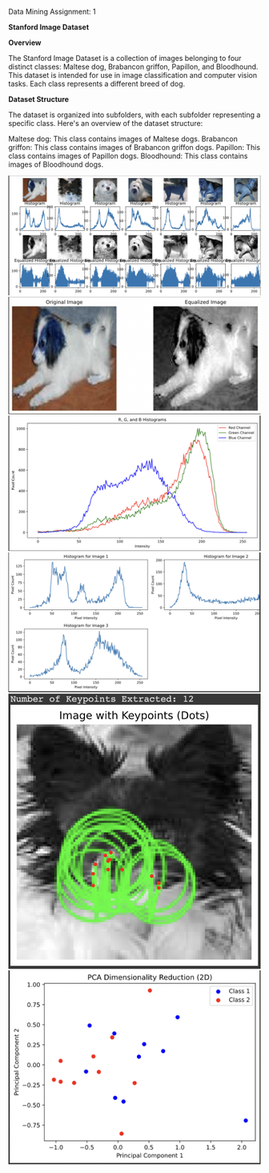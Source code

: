 Data Mining Assignment: 1

**Stanford Image Dataset**

**Overview**


The Stanford Image Dataset is a collection of images belonging to four distinct classes: Maltese dog, Brabancon griffon, Papillon, and Bloodhound. This dataset is intended for use in image classification and computer vision tasks. Each class represents a different breed of dog.

**Dataset Structure**

The dataset is organized into subfolders, with each subfolder representing a specific class. Here's an overview of the dataset structure:

Maltese dog: This class contains images of Maltese dogs.
Brabancon griffon: This class contains images of Brabancon griffon dogs.
Papillon: This class contains images of Papillon dogs.
Bloodhound: This class contains images of Bloodhound dogs.


![image](image1.png)
![image](image2.png)
![image](RGBHistogram.png)
![image](Histogram.png)
![image](image5.png)
![image](image6.png)

